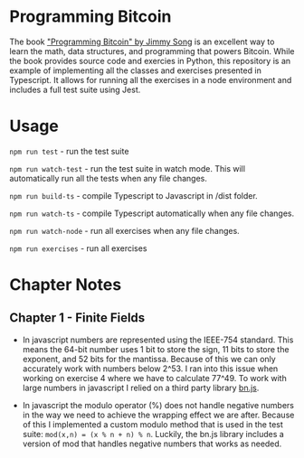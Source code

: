 # Programming Bitcoin

The book ["Programming Bitcoin" by Jimmy Song](https://programmingbitcoin.com/) is an excellent way to learn the math, data structures, and programming that powers Bitcoin. While the book provides source code and exercies in Python, this repository is an example of implementing all the classes and exercises presented in Typescript. It allows for running all the exercises in a node environment and includes a full test suite using Jest.

# Usage

`npm run test` - run the test suite

`npm run watch-test` - run the test suite in watch mode.  This will automatically run all the tests when any file changes.

`npm run build-ts` - compile Typescript to Javascript in /dist folder.

`npm run watch-ts` - compile Typescript automatically when any file changes.

`npm run watch-node` - run all exercises when any file changes.

`npm run exercises` - run all exercises

# Chapter Notes

## Chapter 1 - Finite Fields

- In javascript numbers are represented using the IEEE-754 standard. This means the 64-bit number uses 1 bit to store the sign, 11 bits to store the exponent, and 52 bits for the mantissa. Because of this we can only accurately work with numbers below 2^53. I ran into this issue when working on exercise 4 where we have to calculate 77^49. To work with large numbers in javascript I relied on a third party library [bn.js](https://github.com/indutny/bn.js/).


- In javascript the modulo operator (%) does not handle negative numbers in the way we need to achieve the wrapping effect we are after. Because of this I implemented a custom modulo method that is used in the test suite: `mod(x,n) = (x % n + n) % n`. Luckily, the bn.js library includes a version of mod that handles negative numbers that works as needed.
